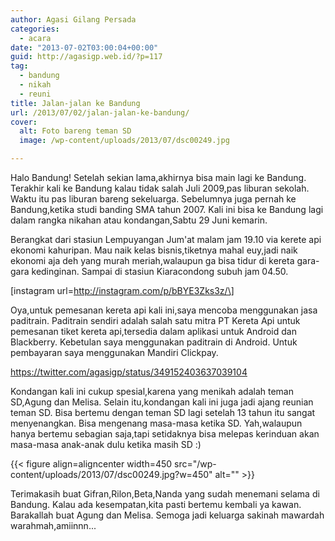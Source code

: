 ```yaml
---
author: Agasi Gilang Persada
categories:
  - acara
date: "2013-07-02T03:00:04+00:00"
guid: http://agasigp.web.id/?p=117
tag:
  - bandung
  - nikah
  - reuni
title: Jalan-jalan ke Bandung
url: /2013/07/02/jalan-jalan-ke-bandung/
cover:
  alt: Foto bareng teman SD
  image: /wp-content/uploads/2013/07/dsc00249.jpg

---
```

Halo Bandung! Setelah sekian lama,akhirnya bisa main lagi ke Bandung. Terakhir kali ke Bandung kalau tidak salah Juli 2009,pas liburan sekolah. Waktu itu pas liburan bareng sekeluarga. Sebelumnya juga pernah ke Bandung,ketika studi banding SMA tahun 2007. Kali ini bisa ke Bandung lagi dalam rangka nikahan atau kondangan,Sabtu 29 Juni kemarin.

Berangkat dari stasiun Lempuyangan Jum'at malam jam 19.10 via kerete api ekonomi kahuripan. Mau naik kelas bisnis,tiketnya mahal euy,jadi naik ekonomi aja deh yang murah meriah,walaupun ga bisa tidur di kereta gara-gara kedinginan. Sampai di stasiun Kiaracondong subuh jam 04.50.

\[instagram url=http://instagram.com/p/bBYE3Zks3z/\]

Oya,untuk pemesanan kereta api kali ini,saya mencoba menggunakan jasa paditrain. Paditrain sendiri adalah salah satu mitra PT Kereta Api untuk pemesanan tiket kereta api,tersedia dalam aplikasi untuk Android dan Blackberry. Kebetulan saya menggunakan paditrain di Android. Untuk pembayaran saya menggunakan Mandiri Clickpay.

https://twitter.com/agasigp/status/349152403637039104

Kondangan kali ini cukup spesial,karena yang menikah adalah teman SD,Agung dan Melisa. Selain itu,kondangan kali ini juga jadi ajang reunian teman SD. Bisa bertemu dengan teman SD lagi setelah 13 tahun itu sangat menyenangkan. Bisa mengenang masa-masa ketika SD. Yah,walaupun hanya bertemu sebagian saja,tapi setidaknya bisa melepas kerinduan akan masa-masa anak-anak dulu ketika masih SD :)

{{< figure align=aligncenter width=450 src="/wp-content/uploads/2013/07/dsc00249.jpg?w=450" alt="" >}}

Terimakasih buat Gifran,Rilon,Beta,Nanda yang sudah menemani selama di Bandung. Kalau ada kesempatan,kita pasti bertemu kembali ya kawan. Barakallah buat Agung dan Melisa. Semoga jadi keluarga sakinah mawardah warahmah,amiinnn...
